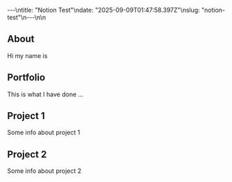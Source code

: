 ---\ntitle: "Notion Test"\ndate: "2025-09-09T01:47:58.397Z"\nslug: "notion-test"\n---\n\n
## About

Hi my name is


## Portfolio

This is what I have done …


## Project 1

Some info about project 1


## Project 2

Some info about project 2

